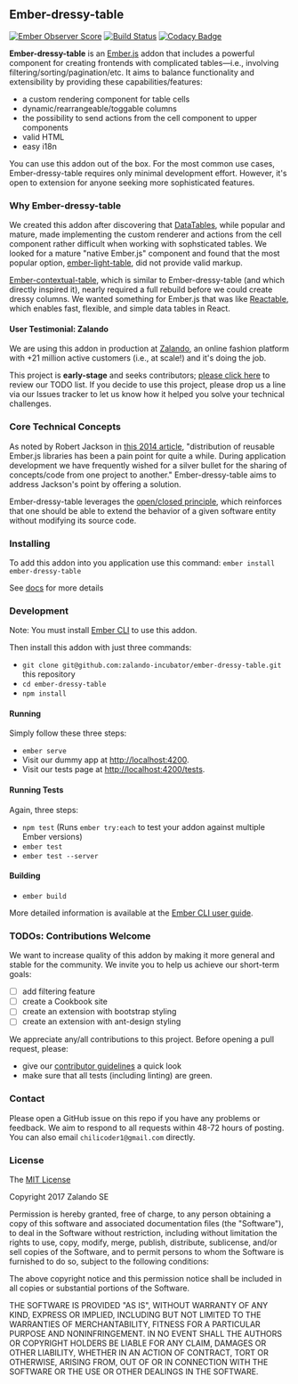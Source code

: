 ## Ember-dressy-table
[![Ember Observer Score](https://emberobserver.com/badges/ember-dressy-table.svg)](https://emberobserver.com/addons/ember-dressy-table)
[![Build Status](https://travis-ci.org/zalando-incubator/ember-dressy-table.svg?branch=master)](https://travis-ci.org/zalando-incubator/ember-dressy-table)
[![Codacy Badge](https://api.codacy.com/project/badge/Grade/af46d40ee83346329f745dd674f8a8de)](https://www.codacy.com/app/chilicoder/ember-dressy-table?utm_source=github.com&amp;utm_medium=referral&amp;utm_content=zalando-incubator/ember-dressy-table&amp;utm_campaign=Badge_Grade)

**Ember-dressy-table** is an [Ember.js](https://www.emberjs.com/) addon that includes a powerful component for creating frontends with complicated tables—i.e., involving filtering/sorting/pagination/etc. It aims to balance functionality and extensibility by providing these capabilities/features:

* a custom rendering component for table cells
* dynamic/rearrangeable/toggable columns
* the possibility to send actions from the cell component to upper components
* valid HTML
* easy i18n

You can use this addon out of the box. For the most common use cases, Ember-dressy-table requires only minimal development effort. However, it's open to extension for anyone seeking more sophisticated features.

### Why Ember-dressy-table

We created this addon after discovering that [DataTables](https://github.com/DataTables/DataTables), while popular and mature, made implementing the custom renderer and actions from the cell component rather difficult when working with sophsticated tables. We looked for a mature "native Ember.js" component and found that the most popular option, [ember-light-table](https://github.com/offirgolan/ember-light-table), did not provide valid markup. 

[Ember-contextual-table](https://emberobserver.com/addons/ember-contextual-table), which is similar to Ember-dressy-table (and which directly inspired it), nearly required a full rebuild before we could create dressy columns. We wanted something for Ember.js that was like [Reactable](https://github.com/glittershark/reactable), which enables fast, flexible, and simple data tables in React.

#### User Testimonial: Zalando

We are using this addon in production at [Zalando](https://jobs.zalando.com/tech/), an online fashion platform with +21 million active customers (i.e., at scale!) and it's doing the job. 

This project is **early-stage** and seeks contributors; [please click here](#TODOs-Contributions-Welcome) to review our TODO list. If you decide to use this project, please drop us a line via our Issues tracker to let us know how it helped you solve your technical challenges.

### Core Technical Concepts

As noted by Robert Jackson in [this 2014 article](https://dockyard.com/blog/2014/06/24/introducing_ember_cli_addons), "distribution of reusable Ember.js libraries has been a pain point for quite a while. During application development we have frequently wished for a silver bullet for the sharing of concepts/code from one project to another." Ember-dressy-table aims to address Jackson's point by offering a solution.

Ember-dressy-table leverages the [open/closed principle](https://en.wikipedia.org/wiki/Open/closed_principle), which reinforces that one should be able to extend the behavior of a given software entity without modifying its source code.
 
### Installing

To add this addon into you application use this command:
`ember install ember-dressy-table`

See [docs](https://zalando-incubator.github.io/ember-dressy-table/#/doc-pages/docs) for more details

### Development

Note: You must install [Ember CLI](https://ember-cli.com/user-guide/) to use this addon. 

Then install this addon with just three commands:
* `git clone git@github.com:zalando-incubator/ember-dressy-table.git` this repository
* `cd ember-dressy-table`
* `npm install`

#### Running

Simply follow these three steps:
* `ember serve`
* Visit our dummy app at [http://localhost:4200](http://localhost:4200).
* Visit our tests page at [http://localhost:4200/tests](http://localhost:4200/tests).

#### Running Tests

Again, three steps:

* `npm test` (Runs `ember try:each` to test your addon against multiple Ember versions)
* `ember test`
* `ember test --server`

#### Building

* `ember build`

More detailed information is available at the [Ember CLI user guide](https://ember-cli.com/user-guide/).

### TODOs: Contributions Welcome

We want to increase quality of this addon by making it more general and stable for the community. We invite you to help us achieve our short-term goals:
- [ ] add filtering feature
- [ ] create a Cookbook site 
- [ ] create an extension with bootstrap styling
- [ ] create an extension with ant-design styling

We appreciate any/all contributions to this project. Before opening a pull request, please:
- give our [contributor guidelines](CONTRIBUTING.md) a quick look
- make sure that all tests (including linting) are green.

### Contact
Please open a GitHub issue on this repo if you have any problems or feedback. We aim to respond to all requests within 48-72 hours of posting. You can also email `chilicoder1@gmail.com` directly.

### License

The [MIT License](https://github.com/zalando-incubator/ember-dressy-table/blob/master/LICENSE.md)

Copyright 2017 Zalando SE

Permission is hereby granted, free of charge, to any person obtaining a copy of this software and associated documentation files (the "Software"), to deal in the Software without restriction, including without limitation the rights to use, copy, modify, merge, publish, distribute, sublicense, and/or sell copies of the Software, and to permit persons to whom the Software is furnished to do so, subject to the following conditions:

The above copyright notice and this permission notice shall be included in all copies or substantial portions of the Software.

THE SOFTWARE IS PROVIDED "AS IS", WITHOUT WARRANTY OF ANY KIND, EXPRESS OR IMPLIED, INCLUDING BUT NOT LIMITED TO THE WARRANTIES OF MERCHANTABILITY, FITNESS FOR A PARTICULAR PURPOSE AND NONINFRINGEMENT. IN NO EVENT SHALL THE AUTHORS OR COPYRIGHT HOLDERS BE LIABLE FOR ANY CLAIM, DAMAGES OR OTHER LIABILITY, WHETHER IN AN ACTION OF CONTRACT, TORT OR OTHERWISE, ARISING FROM, OUT OF OR IN CONNECTION WITH THE SOFTWARE OR THE USE OR OTHER DEALINGS IN THE SOFTWARE.
